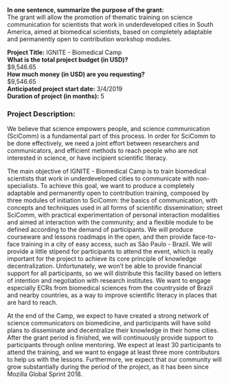 **In one sentence, summarize the purpose of the grant:**  
The grant will allow the promotion of thematic training on science communication for scientists that work in underdeveloped cities in South America, aimed at biomedical scientists, based on completely adaptable and permanently open to contribution workshop modules.

**Project Title:** IGNITE - Biomedical Camp  
**What is the total project budget (in USD)?**  
$9,546.65  
**How much money (in USD) are you requesting?**  
$9,546.65  
**Anticipated project start date:** 3/4/2019  
**Duration of project (in months):** 5  

### **Project Description:**
We believe that science empowers people, and science communication (SciComm) is a fundamental part of this process. In order for SciComm to be done effectively, we need a joint effort between researchers and communicators, and efficient methods to reach people who are not interested in science, or have incipient scientific literacy.

The main objective of IGNITE - Biomedical Camp is to train biomedical scientists that work in underdeveloped cities to communicate with non-specialists. To achieve this goal, we want to produce a completely adaptable and permanently open to contribution training, composed by three modules of initiation to SciComm: the basics of communication, with concepts and techniques used in all forms of scientific dissemination; street SciComm, with practical experimentation of personal interaction modalities and aimed at interaction with the community; and a flexible module to be defined according to the demand of participants. We will produce courseware and lessons roadmaps in the open, and then provide face-to-face training in a city of easy access, such as São Paulo - Brazil. We will provide a little stipend for participants to attend the event, which is really important for the project to achieve its core principle of knowledge decentralization. Unfortunately, we won’t be able to provide financial support for all participants, so we will distribute this facility based on letters of intention and negotiation with research institutes. We want to engage especially ECRs from biomedical sciences from the countryside of Brazil and nearby countries, as a way to improve scientific literacy in places that are hard to reach.

At the end of the Camp, we expect to have created a strong network of science communicators on biomedicine, and participants will have solid plans to disseminate and decentralize their knowledge in their home cities. After the grant period is finished, we will continuously provide support to participants through online mentoring. We expect at least 30 participants to attend the training, and we want to engage at least three more contributors to help us with the lessons. Furthermore, we expect that our community will grow substantially during the period of the project, as it has been since Mozilla Global Sprint 2018.
